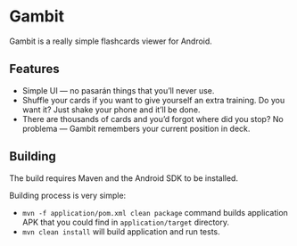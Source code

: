 # Gambit

Gambit is a really simple flashcards viewer for Android.

## Features

* Simple UI — no pasarán things that you’ll never use.
* Shuffle your cards if you want to give yourself an extra
training. Do you want it? Just shake your phone and it’ll be done.
* There are thousands of cards and you’d forgot where did you stop?
No problema — Gambit remembers your current position in deck.

## Building

The build requires Maven and the Android SDK to be installed.

Building process is very simple:

* `mvn -f application/pom.xml clean package` command builds application APK that you could find in `application/target` directory.
* `mvn clean install` will build application and run tests.
